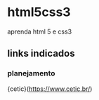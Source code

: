 # html5css3
aprenda html 5 e css3
## links indicados
### planejamento
{cetic}(https://www.cetic.br/)
